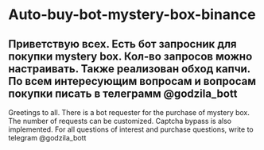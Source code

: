 # Auto-buy-bot-mystery-box-binance
Приветствую всех. Есть бот запросник для покупки mystery box. Кол-во запросов можно настраивать. Также реализован обход капчи. 
По всем интересующим вопросам и вопросам покупки писать в телеграмм @godzila_bott                                 
-----------------------------------------------------------------------------------------------------------------------------------

Greetings to all. There is a bot requester for the purchase of mystery box. The number of requests can be customized. Captcha bypass is also implemented. 
For all questions of interest and purchase questions, write to telegram @godzila_bott
